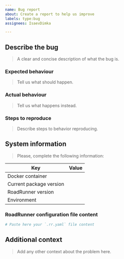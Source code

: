 ```yaml
---
name: Bug report
about: Create a report to help us improve
labels: type:bug
assignees: IsaevDimka

---
```


## Describe the bug

> A clear and concise description of what the bug is.

### Expected behaviour

> Tell us what should happen.

### Actual behaviour

> Tell us what happens instead.

### Steps to reproduce

> Describe steps to behavior reproducing.

## System information

> Please, complete the following information:

Key                     | Value
----------------------- | ----
Docker container        | <!-- e.g. `laravel-app`, `laravel-nginx` -->
Current package version | <!-- e.g. `1.0.0` -->
RoadRunner version      | <!-- e.g. `1.8.4` -->
Environment             | <!-- e.g. `production`, `staging`, `local`, -->

### RoadRunner configuration file content

```yaml
# Paste here your `.rr.yaml` file content
```

## Additional context

> Add any other context about the problem here.